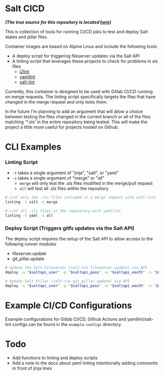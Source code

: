 # Salt CICD

***(The true source for this repository is located [here](https://github.com/clayoster/salt-cicd))***

This is collection of tools for running CI/CD jobs to test and deploy Salt states and pillar files.

Container images are based on Alpine Linux and include the following tools:

- A deploy script for triggering fileserver updates via the Salt API
- A linting script that leverages these projects to check for problems in sls files
  - [j2lint](https://github.com/aristanetworks/j2lint)
  - [yamllint](https://github.com/adrienverge/yamllint)
  - [salt-lint](https://github.com/warpnet/salt-lint)

Currently, this container is designed to be used with Gitlab CI/CD running on merge requests. The linting script specifically targets the files that have changed in the merge request and only tests them. 

In the future I'm planning to add an argument that will allow a choice between testing the files changed in the current branch or all of the files matching '*.sls' in the entire repository being tested. This will make the project a little more useful for projects hosted on Github.

# CLI Examples

### Linting Script
 - `-t` takes a single argument of "jinja", "salt", or "yaml"
 - `-s` takes a single argument of "merge" or "all"
   - `merge` will only test the .sls files modified in the merge/pull request
   - `all` will test all .sls files within the repository
```bash
# Lint only the .sls files included in a merge request with salt-lint
linting -t salt -s merge

# Lint all .sls files in the repository with yamllint
linting -t yaml -s all
```
### Deploy Script (Triggers gitfs updates via the Salt API)
The deploy script requires the setup of the Salt API to allow access to the following runner
modules
  - fileserver.update
  - git_pillar.update
```bash
# Update the Salt Fileserver (salt-run fileserver.update) via API
deploy -u "$saltapi_user" -p "$saltapi_pass" -e "$saltapi_eauth" -s "$saltapi_server" -t states

# Update Salt Pillar (salt-run git_pillar.update) via API
deploy -u "$saltapi_user" -p "$saltapi_pass" -e "$saltapi_eauth" -s "$saltapi_server" -t pillar
```

# Example CI/CD Configurations
Example configurations for Gitlab CI/CD, Github Actions and yamllint/salt-lint configs can be found in the `example-configs` directory.

# Todo
- Add functions to linting and deploy scripts
- Add a note to the docs about yaml linting intentionally adding comments in front of jinja lines
